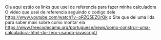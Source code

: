 Ola aqui estão os links que usei de referencia para fazer minha calculadora
O video que usei de referencia seguindo o codigo dele https://www.youtube.com/watch?v=oRZQ5EZOrQk
o Site que dei uma lida para saber mais sobre como montar ela https://www.freecodecamp.org/portuguese/news/como-construir-uma-calculadora-html-do-zero-usando-javascript/
